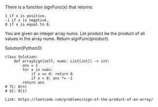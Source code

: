 There is a function signFunc(x) that returns:
```
1 if x is positive.
-1 if x is negative.
0 if x is equal to 0.
```
You are given an integer array nums. Let product be the product of all values in the array nums.
Return signFunc(product).

Solution(Python3):
```
class Solution:
    def arraySign(self, nums: List[int]) -> int:
        ans = 1
        for x in nums:
            if x == 0: return 0
            if x < 0: ans *= -1
        return ans
# TC: O(n)
# SC: O(1)
```
```
Link: https://leetcode.com/problems/sign-of-the-product-of-an-array/
```
